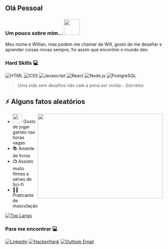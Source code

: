 ## Olá Pessoal 
### Um pouco sobre mim...  <img src="https://media.giphy.com/media/VgCDAzcKvsR6OM0uWg/giphy.gif" width="50">
Meu nome é Willian, mas podem me chamar de Will, gosto de me desafiar e aprender coisas novas sempre, foi assim que encontrei o mundo dev.

### Hard Skills 💻

![HTML](https://img.shields.io/badge/HTML5-E34F26?style=for-the-badge&logo=html5&logoColor=white)
![CSS](https://img.shields.io/badge/CSS3-1572B6?style=for-the-badge&logo=css3&logoColor=white)
![Javascript](https://img.shields.io/badge/JavaScript-323330?style=for-the-badge&logo=javascript&logoColor=F7DF1E)
![React](https://img.shields.io/badge/React-20232A?style=for-the-badge&logo=react&logoColor=61DAFB)
![Node.js](https://img.shields.io/badge/Node.js-339933?style=for-the-badge&logo=nodedotjs&logoColor=white)
![PostgreSQL](https://img.shields.io/badge/PostgreSQL-316192?style=for-the-badge&logo=postgresql&logoColor=white)

> Uma vida sem desafios não vale a pena ser vivida - Sócrates
## ⚡️ Alguns fatos aleatórios
<img width="400" height="270" src="https://media.giphy.com/media/9B8wYztAoe1zO/source.gif" align=right> 

- <img src="https://media.giphy.com/media/WUlplcMpOCEmTGBtBW/giphy.gif" width="30">  Gosto de jogar games nas horas vagas
- 📚 Amante de livros 
- 📺 Assisto muito filmes e séries de Sci-fi
- 💪🏻 Praticante de musculação 




[![Top Langs](https://github-readme-stats.vercel.app/api/top-langs/?username=WillianScopel&theme=transparent)](https://github.com/anuraghazra/github-readme-stats)

### Para me encontrar 💻 

[![Linkedin](https://img.shields.io/badge/LinkedIn-0077B5?style=for-the-badge&logo=linkedin&logoColor=white)](https://www.linkedin.com/in/willian-scopel-661222243/)
[![HackerHank](https://img.shields.io/badge/-Hackerrank-2EC866?style=for-the-badge&logo=HackerRank&logoColor=white)](https://www.hackerrank.com/willian_scopel)
[![Outlook Email](https://img.shields.io/badge/Microsoft_Outlook-0078D4?style=for-the-badge&logo=microsoft-outlook&logoColor=white)](mailto:willian.scopel@hotmail.com)
